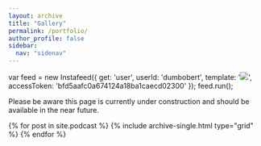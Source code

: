 ```yaml
---
layout: archive
title: "Gallery"
permalink: /portfolio/
author_profile: false
sidebar:
  nav: "sidenav"
---
```


<div class="grid__wrapper">


<script type="text/javascript" src="path/to/instafeed.min.js"></script>

<div id="instafeed"></div>

var feed = new Instafeed({
            get: 'user',
            userId: 'dumbobert',
            template: '<a href="{{link}}"><img class="insta-image" src="{{image}}" /></a>',
            accessToken: 'bfd5aafc0a674124a18ba1caecd02300'
        });
        feed.run();

<p>Please be aware this page is currently under construction and should be available in the near future.</p>  
  {% for post in site.podcast %}
    {% include archive-single.html type="grid" %}
  {% endfor %} 
</div>
